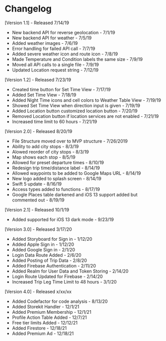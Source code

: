 # Changelog

[Version 1.1] - Released 7/14/19
* New backend API for reverse geolocation - 7/1/19
* New backend API for weather - 7/5/19
* Added weather images - 7/6/19
* Error handling for failed API call - 7/7/19
* Added severe weather icon and  route icon - 7/8/19
* Made Temperature and Condition labels the same size - 7/9/19
* Moved all API calls to a single file - 7/9/19
* Updated Location request string - 7/12/19

[Version 1.2] - Released 7/23/19
* Created time button for Set Time View - 7/17/19
* Added Set Time View - 7/18/19
* Added Night Time icons and cell colors to Weather Table View - 7/19/19
* Showed Set Time View when direction input is given - 7/19/19
* Added Location button customized location button - 7/20/19
* Removed Location button if location services are not enabled - 7/21/19
* Increased time limit to 60 hours - 7/21/19

[Version 2.0] - Released 8/20/19
* File Structure moved over to MVP structure - 7/26/2019
* Ability to add city stops - 8/3/19
* Alowed reorder of city stops - 8/3/19
* Map shows each stop - 8/5/19
* Allowed for preset departure times - 8/10/19
* Redesign trip time/distance label - 8/14/19
* Allowed waypoints to be added to Google Maps URL - 8/14/19
* New logo added to splash screen - 8/14/19
* Swift 5 update - 8/16/19
* Access types added to functions - 8/17/19
* Google Places table darkened and iOS 13 support added but commented out - 8/19/19

[Version 2.1] - Released 10/1/19
* Added supported for iOS 13 dark mode - 9/23/19

[Version 3.0] - Released 3/17/20
* Added Storyboard for Sign in - 1/12/20
* Added Apple Sign in - 1/12/20
* Added Google Sign in - 2/1/20
* Login Data Route Added - 2/6/20
* Added Posting of Trip Data - 2/8/20
* Added Firebase Authentication - 2/11/20
* Added Realm for User Data and Token Storing - 2/14/20
* Login Route Updated for Firebase - 2/14/20
* Increased Trip Leg Time Limit to 48 hours - 3/1/20

[Version 4.0] - Released x/xx/xx
* Added Codefactor for code analysis - 8/13/20
* Added Storekit Handler - 12/1/21
* Added Premium Membership - 12/1/21
* Profile Action Table Added - 12/7/21
* Free tier limits Added - 12/12/21
* Added Firestore - 12/18/21
* Added Premium Ad - 12/18/21
